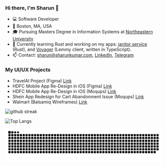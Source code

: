 ### Hi there, I'm Sharun 👋

- 💻 Software Developer
- 📌 Boston, MA, USA
- 🎓 Pursuing Masters Degree in Information Systems at [Northeastern University](https://www.northeastern.edu/)
- 🦀 Currently learning Rust and working on my apps: [janitor service](https://github.com/sharunkumar/janitor) (Rust), and [Voyager](https://github.com/sharunkumar/voyager) (Lemmy client, written in TypeScript).
- 📫 Contact: sharun@sharunkumar.com, [LinkedIn](https://www.linkedin.com/in/sharun-kumar-ks/), [Telegram](https://t.me/sharunkumar)

### My UI/UX Projects
- TravelAI Project (Figma) [Link](https://www.figma.com/file/Uv0S4uupgJl5vhsMr4Mvvl/TravelAI-App?type=design&node-id=263%3A4106&mode=design&t=11lHn7UyfrsDP0uN-1)
- HDFC Mobile App Re-Design in iOS (Figma) [Link](https://www.figma.com/file/WhL3hXe0QQroN7jPQizwgy/HDFC?type=design&node-id=3%3A1414&t=9uCHIOcDO6AAndGd-1)
- HDFC Mobile App Re-Design in iOS (Moqups) [Link](uiux/hdfc-moqups.pdf)
- Shein App Redesign for Cart Abandonment Issue (Moqups) [Link](uiux/shein.pdf)
- Walmart (Balsamiq Wireframes) [Link](uiux/walmart.pdf)


<!-- <div align="center">
<img src="https://github-readme-streak-stats.herokuapp.com/?user=sharunkumar&stroke=C5C5C5&background=000000&ring=599659&fire=599659&currStreakNum=C5C5C5&currStreakLabel=599659&sideNums=C5C5C5&sideLabels=599659&dates=ffffff&hide_border=true"/>
  <img src="https://github-readme-stats-git-masterrstaa-rickstaa.vercel.app/api/top-langs/?username=sharunkumar&langs_count=10&layout=compact&theme=react&hide_border=true&bg_color=000000&title_color=599659&hide=CSS"/>
  </div> -->

<!-- <div align="center"> -->

![github streak](https://github-readme-streak-stats.herokuapp.com/?user=sharunkumar&stroke=C5C5C5&background=000000&ring=599659&fire=599659&currStreakNum=C5C5C5&currStreakLabel=599659&sideNums=C5C5C5&sideLabels=599659&dates=ffffff&hide_border=true)

![Top Langs](https://github-readme-stats-git-masterrstaa-rickstaa.vercel.app/api/top-langs/?username=sharunkumar&langs_count=10&layout=compact&theme=react&hide_border=true&bg_color=000000&title_color=599659&hide=CSS,TSQL&card_width=445px)

<!-- </div> -->



<!--
**sharunkumar/sharunkumar** is a ✨ _special_ ✨ repository because its `README.md` (this file) appears on your GitHub profile.

Here are some ideas to get you started:

- 🔭 I’m currently working on ...
- 🌱 I’m currently learning ...
- 👯 I’m looking to collaborate on ...
- 🤔 I’m looking for help with ...
- 💬 Ask me about ...
- 📫 How to reach me: ...
- 😄 Pronouns: ...
- ⚡ Fun fact: ...
-->

<picture>
  <source media="(prefers-color-scheme: dark)" srcset="https://raw.githubusercontent.com/sharunkumar/sharunkumar/output/github-contribution-grid-snake-dark.svg">
  <source media="(prefers-color-scheme: light)" srcset="https://raw.githubusercontent.com/sharunkumar/sharunkumar/output/github-contribution-grid-snake.svg">
  <img alt="github contribution grid snake animation" src="https://raw.githubusercontent.com/sharunkumar/sharunkumar/output/github-contribution-grid-snake.svg">
</picture>